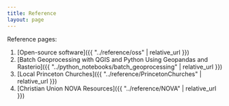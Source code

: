 ```yaml
---
title: Reference
layout: page
---
```

Reference pages:
1. [Open-source software]({{ "../reference/oss" | relative_url }})
2. [Batch Geoprocessing with QGIS and Python Using Geopandas and Rasterio]({{ "../python_notebooks/batch_geoprocessing" | relative_url }})
3. [Local Princeton Churches]({{ "../reference/PrincetonChurches" | relative_url }})
4. [Christian Union NOVA Resources]({{ "../reference/NOVA" | relative_url }})
